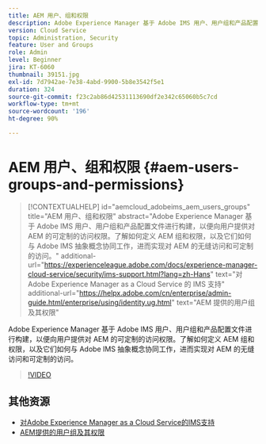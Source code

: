 ```yaml
---
title: AEM 用户、组和权限
description: Adobe Experience Manager 基于 Adobe IMS 用户、用户组和产品配置文件进行构建，以便向用户提供对 AEM 的可定制的访问权限。了解如何定义 AEM 组和权限，以及它们如何与 Adobe IMS 抽象概念协同工作，进而实现对 AEM 的无缝访问和可定制的访问。
version: Cloud Service
topic: Administration, Security
feature: User and Groups
role: Admin
level: Beginner
jira: KT-6060
thumbnail: 39151.jpg
exl-id: 7d7942ae-7e38-4abd-9900-5b8e3542f5e1
duration: 324
source-git-commit: f23c2ab86d42531113690df2e342c65060b5c7cd
workflow-type: tm+mt
source-wordcount: '196'
ht-degree: 90%

---
```


# AEM 用户、组和权限 {#aem-users-groups-and-permissions}

>[!CONTEXTUALHELP]
>id="aemcloud_adobeims_aem_users_groups"
>title="AEM 用户、组和权限"
>abstract="Adobe Experience Manager 基于 Adobe IMS 用户、用户组和产品配置文件进行构建，以便向用户提供对 AEM 的可定制的访问权限。了解如何定义 AEM 组和权限，以及它们如何与 Adobe IMS 抽象概念协同工作，进而实现对 AEM 的无缝访问和可定制的访问。"
>additional-url="https://experienceleague.adobe.com/docs/experience-manager-cloud-service/security/ims-support.html?lang=zh-Hans" text="对 Adobe Experience Manager as a Cloud Service 的 IMS 支持"
>additional-url="https://helpx.adobe.com/cn/enterprise/admin-guide.html/enterprise/using/identity.ug.html" text="AEM 提供的用户组及其权限"

Adobe Experience Manager 基于 Adobe IMS 用户、用户组和产品配置文件进行构建，以便向用户提供对 AEM 的可定制的访问权限。了解如何定义 AEM 组和权限，以及它们如何与 Adobe IMS 抽象概念协同工作，进而实现对 AEM 的无缝访问和可定制的访问。

>[!VIDEO](https://video.tv.adobe.com/v/39151?quality=12&learn=on)

## 其他资源

+ [对Adobe Experience Manager as a Cloud Service的IMS支持](https://experienceleague.adobe.com/docs/experience-manager-cloud-service/security/ims-support.html)
+ [AEM提供的用户组及其权限](https://experienceleague.adobe.com/docs/experience-manager-65/administering/security/security.html#built-in-users-and-groups)
